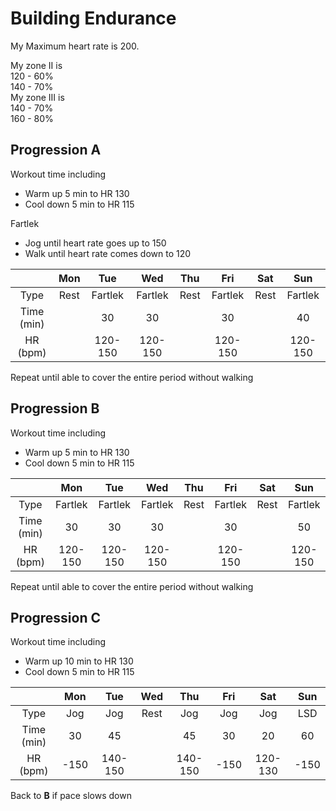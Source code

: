 # Building Endurance
My Maximum heart rate is 200.

My zone II is  
120 - 60%  
140 - 70%  
My zone III is  
140 - 70%  
160 - 80%

## Progression A

Workout time including
- Warm up 5 min to HR 130
- Cool down 5 min to HR 115

Fartlek
- Jog until heart rate goes up to 150
- Walk until heart rate comes down to 120

|            |  Mon |   Tue   |   Wed   | Thu  |   Fri   | Sat  |   Sun   |
|:----------:|:----:|:-------:|:-------:|:----:|:-------:|:----:|:-------:|
| Type       | Rest | Fartlek | Fartlek | Rest | Fartlek | Rest | Fartlek |
| Time (min) |      | 30      | 30      |      | 30      |      | 40      |
| HR (bpm)   |      | 120-150 | 120-150 |      | 120-150 |      | 120-150 |

Repeat until able to cover the entire period without walking

## Progression B

Workout time including
- Warm up 5 min to HR 130
- Cool down 5 min to HR 115

|            |   Mon   |   Tue   |   Wed   | Thu  |   Fri   | Sat  |   Sun   |
|:----------:|:-------:|:-------:|:-------:|:----:|:-------:|:----:|:-------:|
| Type       | Fartlek | Fartlek | Fartlek | Rest | Fartlek | Rest | Fartlek |
| Time (min) | 30      | 30      | 30      |      | 30      |      | 50      |
| HR (bpm)   | 120-150 | 120-150 | 120-150 |      | 120-150 |      | 120-150 |

Repeat until able to cover the entire period without walking

## Progression C

Workout time including
- Warm up 10 min to HR 130
- Cool down 5 min to HR 115

|            |   Mon   |   Tue   | Wed |   Thu   |   Fri   |   Sat   |   Sun   |
|:----------:|:-------:|:-------:|:---:|:-------:|:-------:|:-------:|:-------:|
| Type       |   Jog   |   Jog   | Rest|   Jog   |   Jog   |   Jog   | LSD     |
| Time (min) | 30      | 45      |     | 45      | 30      | 20      | 60      |
| HR (bpm)   | -150    | 140-150 |     | 140-150 | -150    | 120-130 | -150    |

Back to **B** if pace slows down
